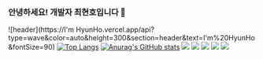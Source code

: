 ### 안녕하세요! 개발자 최현호입니다 👋

![header](https://I'm HyunHo.vercel.app/api?type=wave&color=auto&height=300&section=header&text=I'm%20HyunHo&fontSize=90)
[![Top Langs](https://github-readme-stats.vercel.app/api/top-langs/?username=Choi-HyunHo&layout=compact)](https://github.com/anuraghazra/github-readme-stats)
[![Anurag's GitHub stats](https://github-readme-stats.vercel.app/api?username=Choi-HyunHo)](https://github.com/anuraghazra/github-readme-stats)
<a href="https://Java.io/@colorful-stars" target="_blank"><img src="https://img.shields.io/badge/Java-007396?style=flat-square&logo=Java&logoColor=white"/></a>
<a href="https://HTML5.io/@colorful-stars" target="_blank"><img src="https://img.shields.io/badge/HTML5-E34F26?style=flat-square&logo=HTML5&logoColor=white"/></a>
<a href="https://CSS3.io/@colorful-stars" target="_blank"><img src="https://img.shields.io/badge/CSS3-1572B6?style=flat-square&logo=CSS3&logoColor=white"/></a>
<img src="https://img.shields.io/badge/JavaScript-F7DF1E?style=flat-square&logo=JavaScript&logoColor=black"/></a>
<a href="https://Vue.js.io/@colorful-stars" target="_blank"><img src="https://img.shields.io/badge/Vue.js-1572B6?style=flat-square&logo=Vue.js&logoColor=white"/></a>



<!--
**Choi-HyunHo/Choi-HyunHo** is a ✨ _special_ ✨ repository because its `README.md` (this file) appears on your GitHub profile.

Here are some ideas to get you started:

- 🔭 I’m currently working on ...
- 🌱 I’m currently learning ...
- 👯 I’m looking to collaborate on ...
- 🤔 I’m looking for help with ...
- 💬 Ask me about ...
- 📫 How to reach me: ...
- 😄 Pronouns: ...
- ⚡ Fun fact: ...
-->
